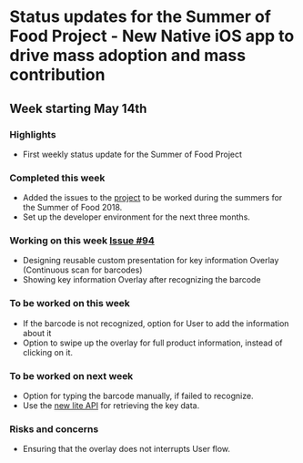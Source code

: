 # Status updates for the Summer of Food Project - New Native iOS app to drive mass adoption and mass contribution

## Week starting May 14th

### Highlights

* First weekly status update for the Summer of Food Project 

### Completed this week

* Added the issues to the [project](https://github.com/openfoodfacts/openfoodfacts-ios/projects/2) to be worked during the summers for the Summer of Food 2018.
* Set up the developer environment for the next three months.

### Working on this week [Issue #94](https://github.com/openfoodfacts/openfoodfacts-ios/issues/94)

* Designing reusable custom presentation for key information Overlay (Continuous scan for barcodes)
* Showing key information Overlay after recognizing the barcode

### To be worked on this week

* If the barcode is not recognized, option for User to add the information about it 
* Option to swipe up the overlay for full product information, instead of clicking on it.

### To be worked on next week

* Option for typing the barcode manually, if failed to recognize.
* Use the [new lite API](https://github.com/openfoodfacts/openfoodfacts-ios/issues/66) for retrieving the key data.

### Risks and concerns

* Ensuring that the overlay does not interrupts User flow.

